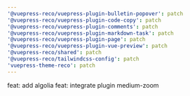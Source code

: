 ```yaml
---
'@vuepress-reco/vuepress-plugin-bulletin-popover': patch
'@vuepress-reco/vuepress-plugin-code-copy': patch
'@vuepress-reco/vuepress-plugin-comments': patch
'@vuepress-reco/vuepress-plugin-markdown-task': patch
'@vuepress-reco/vuepress-plugin-page': patch
'@vuepress-reco/vuepress-plugin-vue-preview': patch
'@vuepress-reco/shared': patch
'@vuepress-reco/tailwindcss-config': patch
'vuepress-theme-reco': patch
---
```


feat: add algolia
feat: integrate plugin medium-zoom

